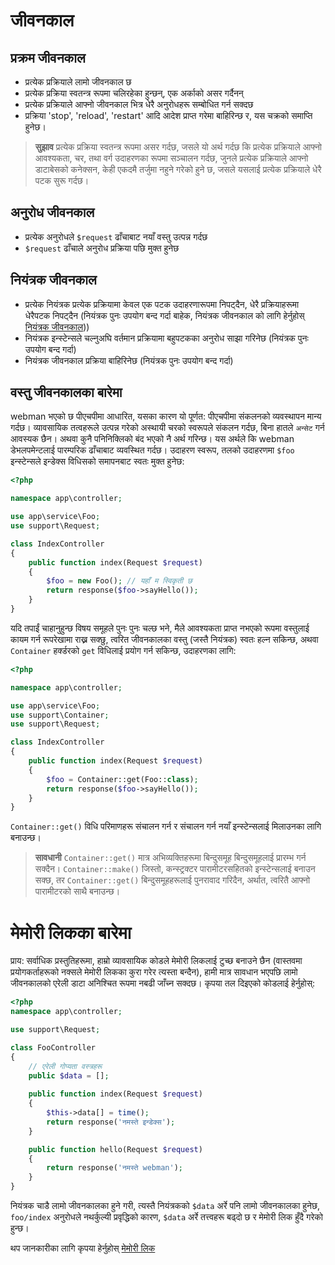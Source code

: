 # जीवनकाल

## प्रक्रम जीवनकाल
- प्रत्येक प्रक्रियाले लामो जीवनकाल छ
- प्रत्येक प्रक्रिया स्वतन्त्र रूपमा चलिरहेका हुन्छन्, एक अर्काको असर गर्दैनन्
- प्रत्येक प्रक्रियाले आफ्नो जीवनकाल भित्र धेरै अनुरोधहरू सम्बोधित गर्न सक्दछ
- प्रक्रिया 'stop', 'reload', 'restart' आदि आदेश प्राप्त गरेमा बाहिरिन्छ र, यस चक्रको समाप्ति हुनेछ।

> **सुझाव**
> प्रत्येक प्रक्रिया स्वतन्त्र रूपमा असर गर्दछ, जसले यो अर्थ गर्दछ कि प्रत्येक प्रक्रियाले आफ्नो आवश्यकता, चर, तथा वर्ग उदाहरणका रूपमा सञ्चालन गर्दछ, जुनले प्रत्येक प्रक्रियाले आफ्नो डाटाबेसको कनेक्सन, केही एकदमै तर्जुमा नहुने गरेको हुने छ, जसले यसलाई प्रत्येक प्रक्रियाले धेरै पटक सुरू गर्दछ।

## अनुरोध जीवनकाल
- प्रत्येक अनुरोधले `$request` ढाँचाबाट नयाँ वस्तु उत्पन्न गर्दछ
- `$request` ढाँचाले अनुरोध प्रक्रिया पछि मुक्त हुनेछ

## नियंत्रक जीवनकाल
- प्रत्येक नियंत्रक प्रत्येक प्रक्रियामा केवल एक पटक उदाहरणारूपमा निपट्दैन, धेरै प्रक्रियाहरूमा धेरैपटक निपट्दैन (नियंत्रक पुनः उपयोग बन्द गर्दा बाहेक, नियंत्रक जीवनकाल को लागि हेर्नुहोस् [नियंत्रक जीवनकाल](https://www.workerman.net/doc/webman/controller.html#%E0%A4%B6%E0%A4%BE%E0%A4%B0%E0%A4%BE%E0%A4%A4%E0%A5%8D%E0%A4%AE%E0%A4%BE-%E0%A4%B8%E0%A4%B0%E0%A4%B9))) 
- नियंत्रक इन्स्टेन्सले चल्नुअघि वर्तमान प्रक्रियामा बहुपटकका अनुरोध साझा गरिनेछ (नियंत्रक पुनः उपयोग बन्द गर्दा)
- नियंत्रक जीवनकाल प्रक्रिया बाहिरिनेछ (नियंत्रक पुनः उपयोग बन्द गर्दा)

## वस्तु जीवनकालका बारेमा
webman भएको छ पीएचपीमा आधारित, यसका कारण यो पूर्णत: पीएचपीमा संकलनको व्यवस्थापन मान्य गर्दछ। व्यावसायिक तत्वहरूले उत्पन्न गरेको अस्थायी चरको स्वरूपले संकलन गर्दछ, बिना हातले `अन्सेट` गर्न आवस्यक छैन। अथवा कुनै पनिनिक्लिको बंद भएको नै अर्थ गरिन्छ। यस अर्थले कि webman डेभलपमेन्टलाई पारम्परिक ढाँचाबाट व्यवस्थित गर्दछ। उदाहरण स्वरूप, तलको उदाहरणमा `$foo` इन्स्टेन्सले इन्डेक्स विधिसको समापनबाट स्वतः मुक्त हुनेछ:

```php
<?php

namespace app\controller;

use app\service\Foo;
use support\Request;

class IndexController
{
    public function index(Request $request)
    {
        $foo = new Foo(); // यहाँ म स्विकृती छ
        return response($foo->sayHello());
    }
}
```
यदि तपाईं चाहानुहुन्छ विषय समूहले पुनः पुनः चल्छ भने, मैले आवश्यकता प्राप्त नभएको रूपमा वस्तुलाई कायम गर्न रूपरेखामा राख्न सक्छु, त्वरित जीवनकालका वस्तु (जस्तै नियंत्रक) स्वतः हल्न सकिन्छ, अथवा `Container` हर्क्डरको `get` विधिलाई प्रयोग गर्न सकिन्छ, उदाहरणका लागि:

```php
<?php

namespace app\controller;

use app\service\Foo;
use support\Container;
use support\Request;

class IndexController
{
    public function index(Request $request)
    {
        $foo = Container::get(Foo::class);
        return response($foo->sayHello());
    }
}
```

`Container::get()` विधि परिमाणहरू संचालन गर्न र संचालन गर्न नयाँ इन्स्टेन्सलाई मिलाउनका लागि बनाउन्छ।

> **सावधानी**
> `Container::get()` मात्र अभिव्यक्तिहरूमा बिन्दुसमूह बिन्दुसमूहलाई प्रारम्भ गर्न सक्दैन। `Container::make()` जिस्तो, कन्स्ट्रक्टर पारामीटरसहितको इन्स्टेन्सलाई बनाउन सक्छ, तर `Container::get()` बिन्दुसमूहहरूलाई पुनरावाद गरिदैन, अर्थात, त्वरितै आफ्नो पारामीटरको साथै बनाउन्छ।

# मेमोरी लिकका बारेमा
प्राय: सर्वाधिक प्रस्तुतिहरूमा, हाम्रो व्यावसायिक कोडले मेमोरी लिकलाई टुच्छ बनाउने छैन (वास्तवमा प्रयोगकर्ताहरूको नक्सले मेमोरी लिकका कुरा गरेर त्यस्ता बन्दैन), हामी मात्र सावधान भएपछि लामो जीवनकालको एरेली डाटा अनिश्चित रूपमा नबढी जाँच्न सक्दछ। कृपया तल दिइएको कोडलाई हेर्नुहोस्:

```php
<?php
namespace app\controller;

use support\Request;

class FooController
{
    // एरेली गोप्यता वस्त्रहरू
    public $data = [];
    
    public function index(Request $request)
    {
        $this->data[] = time();
        return response('नमस्ते इन्डेक्स');
    }

    public function hello(Request $request)
    {
        return response('नमस्ते webman');
    }
}
```
नियंत्रक चाडै लामो जीवनकालका हुने गरी, त्यस्तै नियंत्रकको `$data` अर्रे पनि लामो जीवनकालका हुनेछ, `foo/index` अनुरोधले नथर्कुल्यी प्रवृद्धिको कारण, `$data` अर्रे तत्त्वहरू बढ्दो छ र मेमोरी लिक हुँदै गरेको हुन्छ।

थप जानकारीका लागि कृपया हेर्नुहोस् [मेमोरी लिक](./memory-leak.md)
